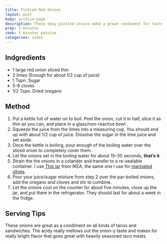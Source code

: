 ```yaml
---
title: Pickled Red Onions   
layout: post
body: archive-page
description: These easy pickled onions make a great condiment for tacos and sandwiches. 
prep: 5 minutes
cook: 5 minutes passive
categories: sides
---
```


## Indgredients
- 1 large red onion sliced thin
- 2 limes (Enough for about 1/2 cup of juice)
- 1 Tspn. Sugar
- 5-8 cloves
- 1/2 Tspn. Dried oregano

## Method
1. Put a kettle full of water on to boil. Peel the onion, cut it in half, slice it as thin as you can, and place in a glass/non-reactive bowl .
2. Squeeze the juice from the limes into a measuring cup. You should end up with about 1/2 cup of juice. Dissolve the sugar in the lime juice and set aside.
3. Once the kettle is boiling, pour enough of the boiling water over the sliced onion to completely cover them.
4. Let the onions set in the boiling water for about 15–30 seconds, **that’s it**.
5. Strain the the onions in a colander and transfer to a re-sealable container. I use [This jar](http://www.ikea.com/us/en/catalog/products/90227985/) from IKEA, the same one I use for [marinated olives](http://recipes.levimcg.com/starters/marinated-olives.html). 
6. Pour your juice/sugar mixture from step 2 over the par-boiled onions, add the oregano and cloves and stir to combine. 
7. Let the onions cool on the counter for about five minutes, close up the jar, and put them in the refrigerator. They should last for about a week in the fridge.

## Serving Tips
These onions are great as a condiment on all kinds of tacos and sandwiches. The acidy really mellows out the onion-y taste and makes for really bright flavor that goes great with heavily seasoned taco meats.